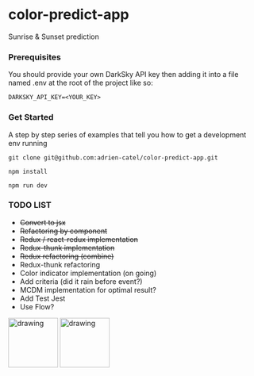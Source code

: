 # color-predict-app

Sunrise & Sunset prediction

### Prerequisites

You should provide your own DarkSky API key then adding it into
a file named .env at the root of the project like so:

```
DARKSKY_API_KEY=<YOUR_KEY>
```

### Get Started

A step by step series of examples that tell you how to get a development env running

```
git clone git@github.com:adrien-catel/color-predict-app.git
```

```
npm install
```

```
npm run dev
```

### TODO LIST

- ~~Convert to jsx~~
- ~~Refactoring by component~~
- ~~Redux / react-redux implementation~~
- ~~Redux-thunk implementation~~
- ~~Redux refactoring (combine)~~
- Redux-thunk refactoring
- Color indicator implementation (on going)
- Add criteria (did it rain before event?)
- MCDM implementation for optimal result?
- Add Test Jest
- Use Flow?


<img src="https://d2eip9sf3oo6c2.cloudfront.net/tags/images/000/000/026/square_256/react.png" alt="drawing" width="100"/>

<img src="https://d2eip9sf3oo6c2.cloudfront.net/tags/images/000/000/386/square_256/redux.png" alt="drawing" width="100"/>